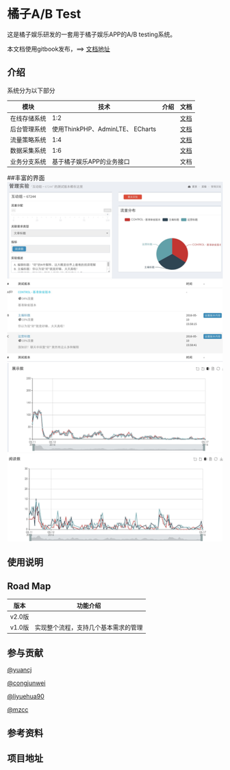 # 橘子A/B Test
这是橘子娱乐研发的一套用于橘子娱乐APP的A/B testing系统。

本文档使用gitbook发布，==> [文档地址](https://happyjuzi.gitbooks.io/doc-abtest/content/)

## 介绍

系统分为以下部分

| 模块 | 技术 | 介绍 | 文档 |
| -- | -- | -- | -- |
| 在线存储系统 | 1:2 ||[文档](storage/index.md)|
| 后台管理系统 | 使用ThinkPHP、AdminLTE、 ECharts||[文档](cms/index.md)|
| 流量策略系统 | 1:4 ||[文档](testflow/index.md)|
| 数据采集系统 | 1:6 ||[文档](testdata/index.md)|
| 业务分支系统 | 基于橘子娱乐APP的业务接口 ||文档|


##丰富的界面
![](_images/readme_1.png)
![](_images/readme_2.png)
![](_images/readme_3.png)
![](_images/readme_4.png)
## 使用说明


## Road Map
| 版本 | 功能介绍 | 
| -- | -- |
|v2.0版||
|v1.0版| 实现整个流程，支持几个基本需求的管理|

## 参与贡献

[@yuancj](https://github.com/yuancj)

[@congjunwei](https://github.com/congjunwei)

[@liyuehua90](https://github.com/liyuehua90)

[@mzcc](https://github.com/mzcc)

## 参考资料


## 项目地址




